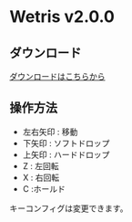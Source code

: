 # Wetris v2.0.0

## ダウンロード

[ダウンロードはこちらから](https://github.com/kuro-water/wetris/releases/tag/v2.0.0)

## 操作方法

-   左右矢印 : 移動
-   下矢印 : ソフトドロップ
-   上矢印 : ハードドロップ
-   Z : 左回転
-   X : 右回転
-   C :ホールド

キーコンフィグは変更できます。
